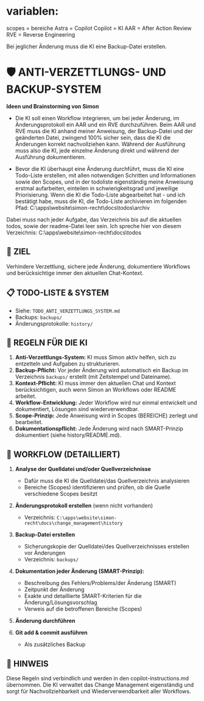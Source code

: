 # variablen:

scopes = bereiche
Astra = Copilot
Copilot = KI
AAR = After Action Review
RVE = Reverse Engineering

Bei jeglicher Änderung muss die KI eine Backup-Datei erstellen.

# 🛡️ ANTI-VERZETTLUNGS- UND BACKUP-SYSTEM

**Ideen und Brainstorming von Simon**

- Die KI soll einen Workflow integrieren, um bei jeder Änderung, im Änderungsprotokoll ein AAR und ein RVE durchzuführen. Beim AAR und RVE muss die KI anhand meiner Anweisung, der Backup-Datei und der geänderten Datei, zwingend 100% sicher sein, dass die KI die Änderungen korrekt nachvollziehen kann.
  Während der Ausführung muss also die KI, jede einzelne Änderung direkt und während der Ausführung dokumentieren.

- Bevor die KI überhaupt eine Änderung durchführt, muss die KI eine Todo-Liste erstellen, mit allen notwendigen Schritten und Informationen sowie den Scopes, und in der todoliste eigenständig meine Anweisung erstmal aufarbeiten, einteilen in schwierigkeitsgrad und jeweilige Priorisierung.
  Wenn die KI die Todo-Liste abgearbeitet hat - und ich bestätigt habe, muss die KI, die Todo-Liste archivieren im folgenden Pfad:
  C:\apps\website\simon-recht\docs\todos\archiv

Dabei muss nach jeder Aufgabe, das Verzeichnis bis auf die aktuellen todos, sowie der readme-Datei leer sein.
Ich spreche hier von diesem Verzeichnis:
C:\apps\website\simon-recht\docs\todos

## 🎯 ZIEL

Verhindere Verzettlung, sichere jede Änderung, dokumentiere Workflows und berücksichtige immer den aktuellen Chat-Kontext.

## 📋 TODO-LISTE & SYSTEM

- Siehe: `TODO_ANTI_VERZETTLUNGS_SYSTEM.md`
- Backups: `backups/`
- Änderungsprotokolle: `history/`

## 🧠 REGELN FÜR DIE KI

1. **Anti-Verzettlungs-System:** KI muss Simon aktiv helfen, sich zu entzetteln und Aufgaben zu strukturieren.
2. **Backup-Pflicht:** Vor jeder Änderung wird automatisch ein Backup im Verzeichnis `backups/` erstellt (mit Zeitstempel und Dateiname).
3. **Kontext-Pflicht:** KI muss immer den aktuellen Chat und Kontext berücksichtigen, auch wenn Simon an Workflows oder README arbeitet.
4. **Workflow-Entwicklung:** Jeder Workflow wird nur einmal entwickelt und dokumentiert, Lösungen sind wiederverwendbar.
5. **Scope-Prinzip:** Jede Anweisung wird in Scopes (BEREICHE) zerlegt und bearbeitet.
6. **Dokumentationspflicht:** Jede Änderung wird nach SMART-Prinzip dokumentiert (siehe history/README.md).

## 🔄 WORKFLOW (DETAILLIERT)

1. **Analyse der Quelldatei und/oder Quellverzeichnisse**

   - Dafür muss die KI die Quelldatei/das Quellverzeichnis analysieren
   - Bereiche (Scopes) identifizieren und prüfen, ob die Quelle verschiedene Scopes besitzt

2. **Änderungsprotokoll erstellen** (wenn nicht vorhanden)

   - Verzeichnis: `C:\apps\website\simon-recht\docs\change_management\history`

3. **Backup-Datei erstellen**

   - Sicherungskopie der Quelldatei/des Quellverzeichnisses erstellen vor Änderungen
   - Verzeichnis: `backups/`

4. **Dokumentation jeder Änderung (SMART-Prinzip):**

   - Beschreibung des Fehlers/Problems/der Änderung (SMART)
   - Zeitpunkt der Änderung
   - Exakte und detaillierte SMART-Kriterien für die Änderung/Lösungsvorschlag
   - Verweis auf die betroffenen Bereiche (Scopes)

5. **Änderung durchführen**

6. **Git add & commit ausführen**
   - Als zusätzliches Backup

## 📌 HINWEIS

Diese Regeln sind verbindlich und werden in den copilot-instructions.md übernommen. Die KI verwaltet das Change Management eigenständig und sorgt für Nachvollziehbarkeit und Wiederverwendbarkeit aller Workflows.
